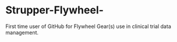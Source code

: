 # Strupper-Flywheel-
First time user of GitHub for Flywheel Gear(s) use in clinical trial data management.
